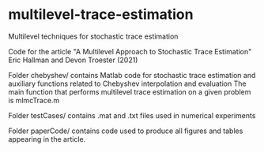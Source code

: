 # multilevel-trace-estimation
Multilevel techniques for stochastic trace estimation

Code for the article
"A Multilevel Approach to Stochastic Trace Estimation"
Eric Hallman and Devon Troester (2021)

Folder chebyshev/ contains Matlab code for stochastic trace estimation 
and auxiliary functions related to Chebyshev interpolation and evaluation
The main function that performs multilevel trace estimation on a given problem is mlmcTrace.m

Folder testCases/ contains .mat and .txt files used in numerical experiments

Folder paperCode/ contains code used to produce all figures and tables appearing in the article. 
